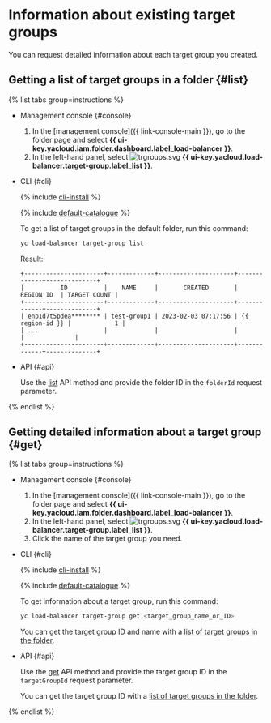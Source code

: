 # Information about existing target groups

You can request detailed information about each target group you created.

## Getting a list of target groups in a folder {#list}

{% list tabs group=instructions %}

- Management console {#console}

   1. In the [management console]({{ link-console-main }}), go to the folder page and select **{{ ui-key.yacloud.iam.folder.dashboard.label_load-balancer }}**.
   1. In the left-hand panel, select ![trgroups.svg](../../_assets/console-icons/target.svg) **{{ ui-key.yacloud.load-balancer.target-group.label_list }}**.

- CLI {#cli}

   {% include [cli-install](../../_includes/cli-install.md) %}

   {% include [default-catalogue](../../_includes/default-catalogue.md) %}

   To get a list of target groups in the default folder, run this command:

   ```bash
   yc load-balancer target-group list
   ```

   Result:

   
   ```text
   +----------------------+-------------+---------------------+-------------+--------------+
   |          ID          |    NAME     |       CREATED       |  REGION ID  | TARGET COUNT |
   +----------------------+-------------+---------------------+-------------+--------------+
   | enp1d7t5pdea******** | test-group1 | 2023-02-03 07:17:56 | {{ region-id }} |            1 |
   | ...                  |             |                     |             |              |
   +----------------------+-------------+---------------------+-------------+--------------+
   ```



- API {#api}

   Use the [list](../api-ref/TargetGroup/list.md) API method and provide the folder ID in the `folderId` request parameter.

{% endlist %}

## Getting detailed information about a target group {#get}

{% list tabs group=instructions %}

- Management console {#console}

   1. In the [management console]({{ link-console-main }}), go to the folder page and select **{{ ui-key.yacloud.iam.folder.dashboard.label_load-balancer }}**.
   1. In the left-hand panel, select ![trgroups.svg](../../_assets/console-icons/target.svg) **{{ ui-key.yacloud.load-balancer.target-group.label_list }}**.
   1. Click the name of the target group you need.

- CLI {#cli}

   {% include [cli-install](../../_includes/cli-install.md) %}

   {% include [default-catalogue](../../_includes/default-catalogue.md) %}

   To get information about a target group, run this command:

   ```bash
   yc load-balancer target-group get <target_group_name_or_ID>
   ```

   You can get the target group ID and name with a [list of target groups in the folder](#list).

- API {#api}

   Use the [get](../api-ref/TargetGroup/get.md) API method and provide the target group ID in the `targetGroupId` request parameter.

   You can get the target group ID with a [list of target groups in the folder](#list).

{% endlist %}
